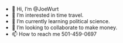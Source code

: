 - 👋 Hi, I’m @JoeWurt
- 👀 I’m interested in time travel.
- 🌱 I’m currently learning political science.
- 💞️ I’m looking to collaborate to make money.
- 📫 How to reach me 501-459-0697
